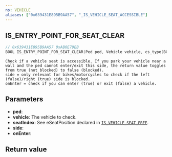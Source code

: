 ```yaml
---
ns: VEHICLE
aliases: ["0x639431E895B9AA57", "_IS_VEHICLE_SEAT_ACCESSIBLE"]
---
```

## IS_ENTRY_POINT_FOR_SEAT_CLEAR

```c
// 0x639431E895B9AA57 0xAB0E79EB
BOOL IS_ENTRY_POINT_FOR_SEAT_CLEAR(Ped ped, Vehicle vehicle, cs_type(BOOL) int seatIndex, BOOL side, BOOL onEnter);
```

```
Check if a vehicle seat is accessible. If you park your vehicle near a wall and the ped cannot enter/exit this side, the return value toggles from true (not blocked) to false (blocked).
side = only relevant for bikes/motorcycles to check if the left (false)/right (true) side is blocked.
onEnter = check if you can enter (true) or exit (false) a vehicle.
```

## Parameters
* **ped**: 
* **vehicle**: The vehicle to check.
* **seatIndex**: See eSeatPosition declared in [`IS_VEHICLE_SEAT_FREE`](#_0x22AC59A870E6A669).
* **side**: 
* **onEnter**: 

## Return value
